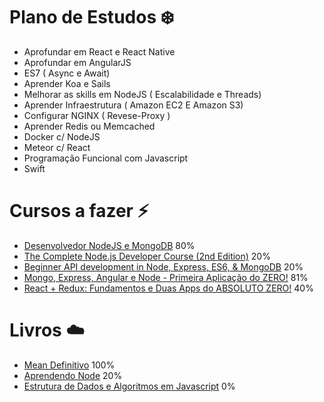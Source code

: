 # Plano de Estudos :snowflake:
 - Aprofundar em React e React Native
 - Aprofundar em AngularJS
 - ES7 ( Async e Await)
 - Aprender Koa e Sails
 - Melhorar as skills em NodeJS ( Escalabilidade e Threads)
 - Aprender Infraestrutura ( Amazon EC2 E Amazon S3)
 - Configurar NGINX ( Revese-Proxy )
 - Aprender Redis ou Memcached
 - Docker c/ NodeJS
 - Meteor c/ React
 - Programação Funcional com Javascript
 - Swift

# Cursos a fazer :zap:
 - [Desenvolvedor NodeJS e MongoDB](https://www.udemy.com/curso-completo-do-desenvolvedor-nodejs/) 80%
 - [The Complete Node.js Developer Course (2nd Edition)](https://www.udemy.com/the-complete-nodejs-developer-course-2/) 20%
 - [Beginner API development in Node, Express, ES6, & MongoDB](https://www.udemy.com/api-development/) 20%
 - [Mongo, Express, Angular e Node - Primeira Aplicação do ZERO!](https://www.udemy.com/mean-primeira-aplicacao-do-zero/) 81%
 - [React + Redux: Fundamentos e Duas Apps do ABSOLUTO ZERO!](https://www.udemy.com/react-redux-pt/) 40%

# Livros :cloud:
- [Mean Definitivo](https://novatec.com.br/livros/mean-definitivo/) 100%
- [Aprendendo Node](https://novatec.com.br/livros/aprendendo-node/) 20%
- [Estrutura de Dados e Algoritmos em Javascript](https://novatec.com.br/livros/estruturas-de-dados-algoritmos-em-javascript/) 0%
